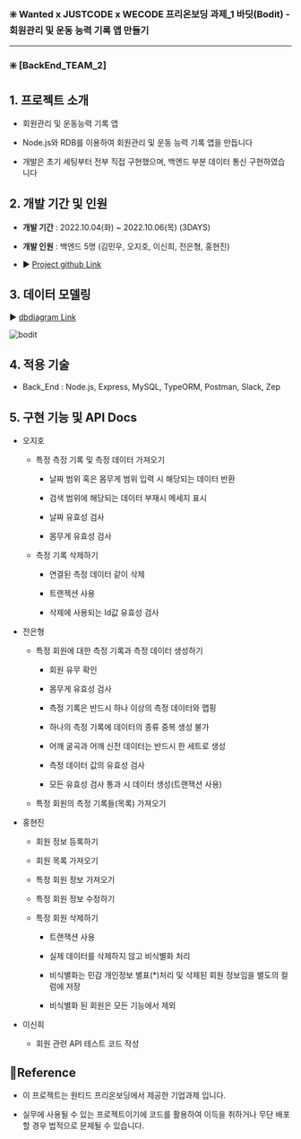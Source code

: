 ### ❇️ Wanted x JUSTCODE x WECODE 프리온보딩 과제_1 바딧(Bodit) - 회원관리 및 운동 능력 기록 앱 만들기

---

### ❇️ [BackEnd_TEAM_2]

##

## 1. 프로젝트 소개

- 회원관리 및 운동능력 기록 앱
  
- Node.js와 RDB를 이용하여 회원관리 및 운동 능력 기록 앱을 만듭니다
  
- 개발은 초기 세팅부터 전부 직접 구현했으며, 백엔드 부분 데이터 통신 구현하였습니다
  

##

## 2. 개발 기간 및 인원

- **개발 기간** : 2022.10.04(화) ~ 2022.10.06(목) (3DAYS)
  
- **개발 인원** : 백엔드 5명 (김민우, 오지호, 이신희, 전은형, 홍현진)
  
- ▶️ [Project github Link](https://github.com/hjz1010/PreOnBoarding_1st_Bodit)
  

##

## 3. 데이터 모델링

▶️ [dbdiagram Link](https://dbdiagram.io/d/633bddcef0018a1c5f8b39d4)

![bodit](https://user-images.githubusercontent.com/107532513/194332330-a70f64be-4d72-4ceb-8499-c2f5730186ae.png)


## 4. 적용 기술

- Back_End : Node.js, Express, MySQL, TypeORM, Postman, Slack, Zep
  

## 5. 구현 기능 및 API Docs
  
  
- 오지호
  
  - 특정 측정 기록 및 측정 데이터 가져오기

    - 날짜 범위 혹은 몸무게 범위 입력 시 해당되는 데이터 반환

    - 검색 범위에 해당되는 데이터 부재시 메세지 표시

    - 날짜 유효성 검사

    - 몸무게 유효성 검사
    
  - 측정 기록 삭제하기 
  
    - 연결된 측정 데이터 같이 삭제

    - 트랜젝션 사용

    - 삭제에 사용되는 Id값 유효성 검사
    
- 전은형

  - 특정 회원에 대한 측정 기록과 측정 데이터 생성하기
  
    - 회원 유무 확인
    
    - 몸무게 유효성 검사

    - 측정 기록은 반드시 하나 이상의 측정 데이터와 맵핑

    - 하나의 측정 기록에 데이터의 종류 중복 생성 불가

    - 어깨 굴곡과 어깨 신전 데이터는 반드시 한 세트로 생성

    - 측정 데이터 값의 유효성 검사

    - 모든 유효성 검사 통과 시 데이터 생성(트랜잭션 사용)

  - 특정 회원의 측정 기록들(목록) 가져오기
    
- 홍현진

  - 회원 정보 등록하기

  - 회원 목록 가져오기

  - 특정 회원 정보 가져오기

  - 특정 회원 정보 수정하기

  - 특정 회원 삭제하기
  
    - 트랜잭션 사용

    - 실제 데이터를 삭제하지 않고 비식별화 처리

    - 비식별화는 민감 개인정보 별표(*)처리 및 삭제된 회원 정보임을 별도의 컬럼에 저장

    - 비식별화 된 회원은 모든 기능에서 제외
    
- 이신희

  - 회원 관련 API 테스트 코드 작성



## 🔶Reference

- 이 프로젝트는 원티드 프리온보딩에서 제공한 기업과제 입니다.
  
- 실무에 사용될 수 있는 프로젝트이기에 코드를 활용하여 이득을 취하거나 무단 배포할 경우 법적으로 문제될 수 있습니다.
